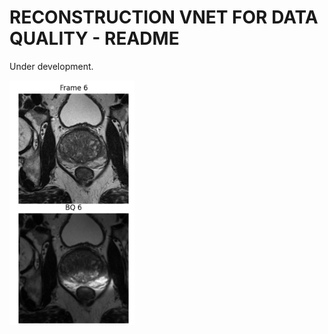 # RECONSTRUCTION VNET FOR DATA QUALITY - README

Under development.

<!---
![Example Preview](https://github.com//fabibombo/rec_vnet_quality/blob/main/pictures/bad_quality_example.png?raw=true)
-->

<img src="https://github.com/fabibombo/rec_vnet_quality/blob/main/pictures/bad_quality_example.png?raw=true" alt="Example Preview" width="200">
